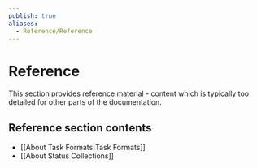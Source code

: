 ```yaml
---
publish: true
aliases:
  - Reference/Reference
---
```


# Reference

This section provides reference material - content which is typically too detailed for other parts of the documentation.

## Reference section contents

- [[About Task Formats|Task Formats]]
- [[About Status Collections]]
